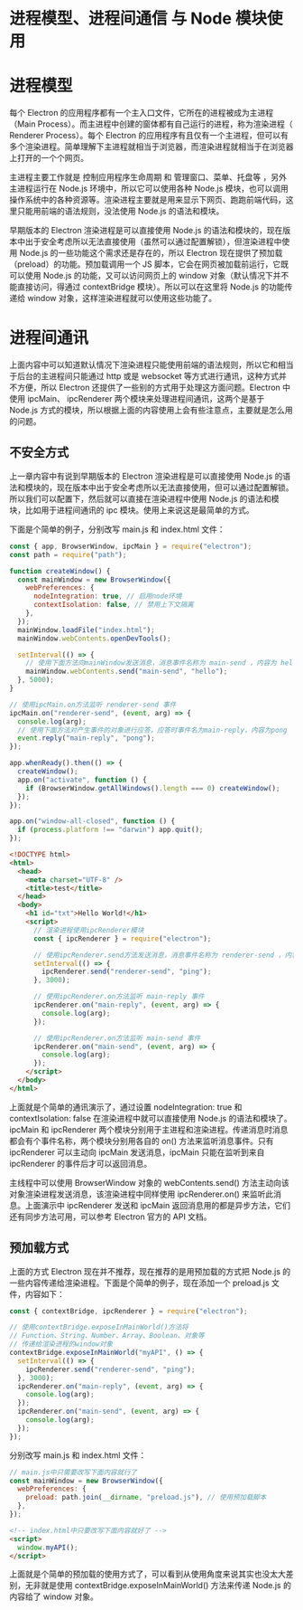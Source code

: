 # 进程模型、进程间通信 与 Node 模块使用

# 进程模型

每个 Electron 的应用程序都有一个主入口文件，它所在的进程被成为主进程（Main Process）。而主进程中创建的窗体都有自己运行的进程，称为渲染进程（ Renderer Process）。每个 Electron 的应用程序有且仅有一个主进程，但可以有多个渲染进程。简单理解下主进程就相当于浏览器，而渲染进程就相当于在浏览器上打开的一个个网页。

主进程主要工作就是 控制应用程序生命周期 和 管理窗口、菜单、托盘等 ，另外主进程运行在 Node.js 环境中，所以它可以使用各种 Node.js 模块，也可以调用操作系统中的各种资源等。渲染进程主要就是用来显示下网页、跑跑前端代码，这里只能用前端的语法规则，没法使用 Node.js 的语法和模块。

早期版本的 Electron 渲染进程是可以直接使用 Node.js 的语法和模块的，现在版本中出于安全考虑所以无法直接使用（虽然可以通过配置解锁），但渲染进程中使用 Node.js 的一些功能这个需求还是存在的，所以 Electron 现在提供了预加载（preload）的功能。预加载调用一个 JS 脚本，它会在网页被加载前运行，它既可以使用 Node.js 的功能，又可以访问网页上的 window 对象（默认情况下并不能直接访问，得通过 contextBridge 模块）。所以可以在这里将 Node.js 的功能传递给 window 对象，这样渲染进程就可以使用这些功能了。

# 进程间通讯

上面内容中可以知道默认情况下渲染进程只能使用前端的语法规则，所以它和相当于后台的主进程间只能通过 http 或是 websocket 等方式进行通讯，这种方式并不方便，所以 Electron 还提供了一些别的方式用于处理这方面问题。Electron 中使用 ipcMain、 ipcRenderer 两个模块来处理进程间通讯，这两个是基于 Node.js 方式的模块，所以根据上面的内容使用上会有些注意点，主要就是怎么用的问题。

## 不安全方式

上一章内容中有说到早期版本的 Electron 渲染进程是可以直接使用 Node.js 的语法和模块的，现在版本中出于安全考虑所以无法直接使用，但可以通过配置解锁。所以我们可以配置下，然后就可以直接在渲染进程中使用 Node.js 的语法和模块，比如用于进程间通讯的 ipc 模块。使用上来说这是最简单的方式。

下面是个简单的例子，分别改写 main.js 和 index.html 文件：

```js
const { app, BrowserWindow, ipcMain } = require("electron");
const path = require("path");

function createWindow() {
  const mainWindow = new BrowserWindow({
    webPreferences: {
      nodeIntegration: true, // 启用node环境
      contextIsolation: false, // 禁用上下文隔离
    },
  });
  mainWindow.loadFile("index.html");
  mainWindow.webContents.openDevTools();

  setInterval(() => {
    // 使用下面方法向mainWindow发送消息，消息事件名称为 main-send ，内容为 hello
    mainWindow.webContents.send("main-send", "hello");
  }, 5000);
}

// 使用ipcMain.on方法监听 renderer-send 事件
ipcMain.on("renderer-send", (event, arg) => {
  console.log(arg);
  // 使用下面方法对产生事件的对象进行应答，应答时事件名为main-reply，内容为pong
  event.reply("main-reply", "pong");
});

app.whenReady().then(() => {
  createWindow();
  app.on("activate", function () {
    if (BrowserWindow.getAllWindows().length === 0) createWindow();
  });
});

app.on("window-all-closed", function () {
  if (process.platform !== "darwin") app.quit();
});
```

```html
<!DOCTYPE html>
<html>
  <head>
    <meta charset="UTF-8" />
    <title>test</title>
  </head>
  <body>
    <h1 id="txt">Hello World!</h1>
    <script>
      // 渲染进程使用ipcRenderer模块
      const { ipcRenderer } = require("electron");

      // 使用ipcRenderer.send方法发送消息，消息事件名称为 renderer-send ，内容为 ping
      setInterval(() => {
        ipcRenderer.send("renderer-send", "ping");
      }, 3000);

      // 使用ipcRenderer.on方法监听 main-reply 事件
      ipcRenderer.on("main-reply", (event, arg) => {
        console.log(arg);
      });

      // 使用ipcRenderer.on方法监听 main-send 事件
      ipcRenderer.on("main-send", (event, arg) => {
        console.log(arg);
      });
    </script>
  </body>
</html>
```

上面就是个简单的通讯演示了，通过设置 nodeIntegration: true 和 contextIsolation: false 在渲染进程中就可以直接使用 Node.js 的语法和模块了。ipcMain 和 ipcRenderer 两个模块分别用于主进程和渲染进程。传递消息时消息都会有个事件名称，两个模块分别用各自的 on() 方法来监听消息事件。只有 ipcRenderer 可以主动向 ipcMain 发送消息，ipcMain 只能在监听到来自 ipcRenderer 的事件后才可以返回消息。

主线程中可以使用 BrowserWindow 对象的 webContents.send() 方法主动向该对象渲染进程发送消息，该渲染进程中同样使用 ipcRenderer.on() 来监听此消息。上面演示中 ipcRenderer 发送和 ipcMain 返回消息用的都是异步方法，它们还有同步方法可用，可以参考 Electron 官方的 API 文档。

## 预加载方式

上面的方式 Electron 现在并不推荐，现在推荐的是用预加载的方式把 Node.js 的一些内容传递给渲染进程。下面是个简单的例子，现在添加一个 preload.js 文件，内容如下：

```js
const { contextBridge, ipcRenderer } = require("electron");

// 使用contextBridge.exposeInMainWorld()方法将
// Function、String、Number、Array、Boolean、对象等
// 传递给渲染进程的window对象
contextBridge.exposeInMainWorld("myAPI", () => {
  setInterval(() => {
    ipcRenderer.send("renderer-send", "ping");
  }, 3000);
  ipcRenderer.on("main-reply", (event, arg) => {
    console.log(arg);
  });
  ipcRenderer.on("main-send", (event, arg) => {
    console.log(arg);
  });
});
```

分别改写 main.js 和 index.html 文件：

```js
// main.js中只需要改写下面内容就行了
const mainWindow = new BrowserWindow({
  webPreferences: {
    preload: path.join(__dirname, "preload.js"), // 使用预加载脚本
  },
});
```

```html
<!-- index.html中只要改写下面内容就好了 -->
<script>
  window.myAPI();
</script>
```

上面就是个简单的预加载的使用方式了，可以看到从使用角度来说其实也没太大差别，无非就是使用 contextBridge.exposeInMainWorld() 方法来传递 Node.js 的内容给了 window 对象。

